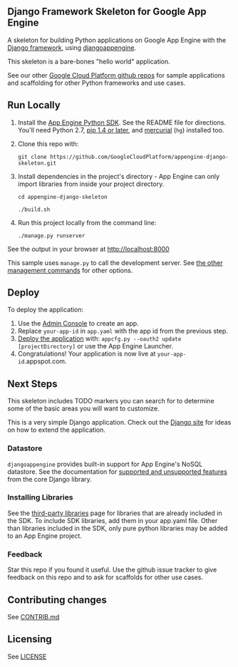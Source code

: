 ## Django Framework Skeleton for Google App Engine

A skeleton for building Python applications on Google App Engine with the
[Django framework](https://www.djangoproject.com/), using [djangoappengine](http://djangoappengine.readthedocs.org/en/latest/).

This skeleton is a bare-bones "hello world" application.

See our other [Google Cloud Platform github
repos](https://github.com/GoogleCloudPlatform) for sample applications and
scaffolding for other Python frameworks and use cases.

## Run Locally
1. Install the [App Engine Python SDK](https://developers.google.com/appengine/downloads).
See the README file for directions. You'll need Python 2.7, [pip 1.4 or later](http://www.pip-installer.org/en/latest/installing.html), and [mercurial](http://mercurial.selenic.com/) (`hg`) installed too.

2. Clone this repo with:

   ```
   git clone https://github.com/GoogleCloudPlatform/appengine-django-skeleton.git
   ```
3. Install dependencies in the project's directory - App Engine
   can only import libraries from inside your project directory.
   ```
   cd appengine-django-skeleton

   ./build.sh
   ```
4. Run this project locally from the command line:

   ```
   ./manage.py runserver
   ```

See the output in your browser at [http://localhost:8000](http://localhost:8000)

This sample uses `manage.py` to call the development server. See [the other management commands](http://djangoappengine.readthedocs.org/en/latest/management.html)
for other options.

## Deploy
To deploy the application:

1. Use the [Admin Console](https://appengine.google.com) to create an app.
1. Replace `your-app-id` in `app.yaml` with the app id from the previous step.
1. [Deploy the
   application](https://developers.google.com/appengine/docs/python/tools/uploadinganapp) with:
   `appcfg.py --oauth2 update [projectDirectory]` or use the App Engine Launcher.
1. Congratulations! Your application is now live at `your-app-id`.appspot.com.

## Next Steps
This skeleton includes TODO markers you can search for to determine some of the
basic areas you will want to customize.

This is a very simple Django application. Check out the
[Django site](https://www.djangoproject.com/) for ideas on how to extend the
application.

### Datastore
`djangoappengine` provides built-in support for App Engine's NoSQL datastore.
See the documentation for [supported and unsupported features](http://djangoappengine.readthedocs.org/en/latest/db.html)
from the core Django library.

### Installing Libraries
See the [third-party
libraries](https://developers.google.com/appengine/docs/python/tools/libraries27)
page for libraries that are already included in the SDK. To include SDK
libraries, add them in your app.yaml file. Other than libraries included in
the SDK, only pure python libraries may be added to an App Engine project.

### Feedback
Star this repo if you found it useful. Use the github issue tracker to give
feedback on this repo and to ask for scaffolds for other use cases.

## Contributing changes
See [CONTRIB.md](CONTRIB.md)

## Licensing
See [LICENSE](LICENSE)
